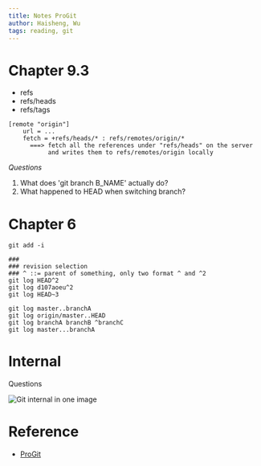 ```yaml
---
title: Notes ProGit
author: Haisheng, Wu
tags: reading, git
---
```


# Chapter 9.3

- refs
- refs/heads
- refs/tags

```{.sh}
[remote "origin"]
    url = ...
    fetch = +refs/heads/* : refs/remotes/origin/*
      ===> fetch all the references under "refs/heads" on the server
           and writes them to refs/remotes/origin locally
```

_Questions_

1.  What does 'git branch B_NAME' actually do?
2.  What happened to HEAD when switching branch?

# Chapter 6

```{.sh}
git add -i
```

```{.sh}
###
### revision selection
### ^ ::= parent of something, only two format ^ and ^2
git log HEAD^2
git log d107aoeu^2
git log HEAD~3
```

```{.sh}
git log master..branchA
git log origin/master..HEAD
git log branchA branchB ^branchC
git log master...branchA
```

# Internal

Questions

![Git internal in one image](http://freizl.github.com/images/git_internal.png)

# Reference

- [ProGit](https://git-scm.com/book/en/v2)
